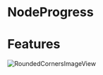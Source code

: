 # NodeProgress

Features
========
![](http://7xw7hb.com1.z0.glb.clouddn.com/Screenshot_nodeprogress_v1.png "RoundedCornersImageView")




